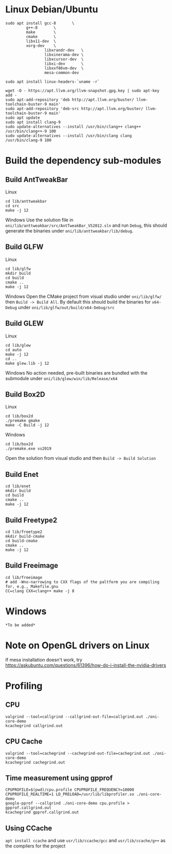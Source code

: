 # Linux Debian/Ubuntu
```
sudo apt install gcc-8 		 \
		 g++-8		 \
		 make		 \
		 cmake 		 \
		 libx11-dev	 \
		 xorg-dev	 \
                 libxrandr-dev   \
                 libxinerama-dev \
                 libxcursor-dev  \
                 libxi-dev       \
                 libxxf86vm-dev  \
                 mesa-common-dev

sudo apt install linux-headers-`uname -r`

wget -O - https://apt.llvm.org/llvm-snapshot.gpg.key | sudo apt-key add -
sudo apt-add-repository 'deb http://apt.llvm.org/buster/ llvm-toolchain-buster-9 main'
sudo apt-add-repository 'deb-src http://apt.llvm.org/buster/ llvm-toolchain-buster-9 main'
sudo apt update
sudo apt install clang-9
sudo update-alternatives --install /usr/bin/clang++ clang++ /usr/bin/clang++-9 100
sudo update-alternatives --install /usr/bin/clang clang /usr/bin/clang-9 100
```
# Build the dependency sub-modules
## Build AntTweakBar
Linux
```
cd lib/anttweakbar
cd src
make -j 12
```
Windows
Use the solution file in `oni/lib/anttweakbar/src/AntTweakBar_VS2012.sln` and run `Debug`, this should generate the binaries under `oni/lib/anttweakbar/lib/debug`.

## Build GLFW
Linux
```
cd lib/glfw
mkdir build
cd build
cmake ..
make -j 12
```
Windows
Open the CMake project from visual studio under `oni/lib/glfw/` then `Build -> Build All`. By default this should build the binaries for `x64-Debug` under `oni/lib/glfw/out/build/x64-Debug/src`
## Build GLEW
Linux
```
cd lib/glew
cd auto
make -j 12
cd ..
make glew.lib -j 12
```
Windows
No action needed, pre-built binaries are bundled with the submodule under `oni/lib/glew/win/lib/Release/x64`
## Build Box2D
Linux
```
cd lib/box2d
./premake gmake
make -C Build -j 12
```
Windows
```
cd lib/box2d
./premake.exe vs2019
```
Open the solution from visual studio and then `Build -> Build Solution`
## Build Enet
```
cd lib/enet
mkdir build
cd build
cmake ..
make -j 12
```
## Build Freetype2
```
cd lib/freetype2
mkdir build-cmake
cd build-cmake
cmake ..
make -j 12
```
## Build Freeimage
```
cd lib/freeimage
# add -Wno-narrowing to CXX flags of the paltform you are compiling for, e.g., Makefile.gnu
CC=clang CXX=clang++ make -j 8
```
# Windows
```
*To be added*
```
# Note on OpenGL drivers on Linux
If mesa installation doesn't work, try https://askubuntu.com/questions/61396/how-do-i-install-the-nvidia-drivers

# Profiling
## CPU
```
valgrind --tool=callgrind --callgrind-out-file=callgrind.out ./oni-core-demo
kcachegrind callgrind.out
```

## CPU Cache
```
valgrind --tool=cachegrind --cachegrind-out-file=cachegrind.out ./oni-core-demo
kcachegrind cachegrind.out
```

## Time measurement using gpprof
```
CPUPROFILE=$(pwd)/cpu.profile CPUPROFILE_FREQUENCY=10000 CPUPROFILE_REALTIME=1 LD_PRELOAD=/usr/lib/libprofiler.so ./oni-core-demo
google-pprof --callgrind ./oni-core-demo cpu.profile > gpprof.callgrind.out
kcachegrind gpprof.callgrind.out

```

## Using CCache
`apt install ccache`
and use `usr/lib/ccache/gcc` and `usr/lib/ccache/g++` as the compilers for the project

